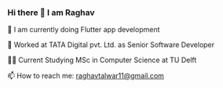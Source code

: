 ### Hi there 👋 I am Raghav
:iphone: I am currently doing Flutter app development

:office: Worked at TATA Digital pvt. Ltd. as Senior Software Developer

:student: Current Studying MSc in Computer Science at TU Delft

📫 How to reach me: raghavtalwar11@gmail.com
<!--
**raghavtalwar7/raghavtalwar7** is a ✨ _special_ ✨ repository because its `README.md` (this file) appears on your GitHub profile.

Here are some ideas to get you started:

- 🔭 I’m currently working on ...
- 🌱 I’m currently learning ...
- 👯 I’m looking to collaborate on ...
- 🤔 I’m looking for help with ...
- 💬 Ask me about ...
- 📫 How to reach me: ...
- 😄 Pronouns: ...
- ⚡ Fun fact: ...
-->
